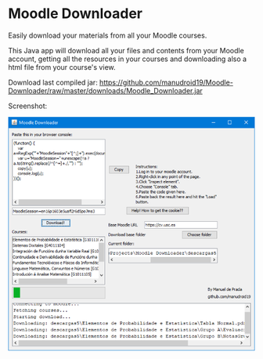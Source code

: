 # Moodle Downloader
Easily download your materials from all your Moodle courses.

This Java app will download all your files and contents from your Moodle account, getting all the resources in your courses and downloading also a html file from your course's view.

Download last compiled jar: https://github.com/manudroid19/Moodle-Downloader/raw/master/downloads/Moodle_Downloader.jar

Screenshot:

![alt text](https://github.com/manudroid19/Moodle-Downloader/raw/master/downloads/Screenshot.PNG)
